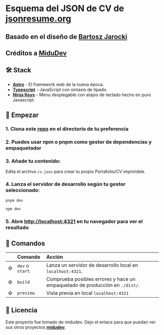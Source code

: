 # Esquema del JSON de CV de [jsonresume.org](https://jsonresume.org/schema/)
## Basado en el diseño de [Bartosz Jarocki](https://github.com/BartoszJarocki/cv)

## Créditos a [MiduDev](https://github.com/midudev/minimalist-portfolio-json)

## 🛠️ Stack

- [**Astro**](https://astro.build/) - El framework web de la nueva época.
- [**Typescript**](https://www.typescriptlang.org/) - JavaScript con sintaxis de tipado.
- [**Ninja Keys**](https://github.com/ssleptsov/ninja-keys) - Menu desplegable con atajos de teclado hecho en puro Javascript.


## 🚀 Empezar

### 1. Clona este [repo](https://github.com/Ricardo-Gabriel-Rouco/minimalist-portfolio) en el directorio de tu preferencia

### 2. Puedes usar npm o pnpm como gestor de dependencias y empaquetador

### 3. Añade tu contenido:
Edita el archivo `cv.json` para crear tu propio Portafolio/CV imprimible.

### 4. Lanza el servidor de desarrollo según tu gestor seleccionado:

```bash
pnpm dev
```

```bash
npm dev
```

### 5. Abre [**http://localhost:4321**](http://localhost:4321/) en tu navegador para ver el resultado

## 🧞 Comandos

|      | Comando         | Acción                                                                       |
| :--- | :-------------- | :--------------------------------------------------------------------------- |
| ⚙️    | `dev` o `start` | Lanza un servidor de desarrollo local en  `localhost:4321`.                  |
| ⚙️    | `build`         | Comprueba posibles errores y hace un empaquetado de producción en `./dist/`. |
| ⚙️    | `preview`       | Vista previa en local `localhost:4321`                                       |



## 🔑 Licencia
Este proyecto fue tomado de midudev. Dejo el enlace para que puedan ver sus otros proyectos
[**midudev**](https://midu.dev).
